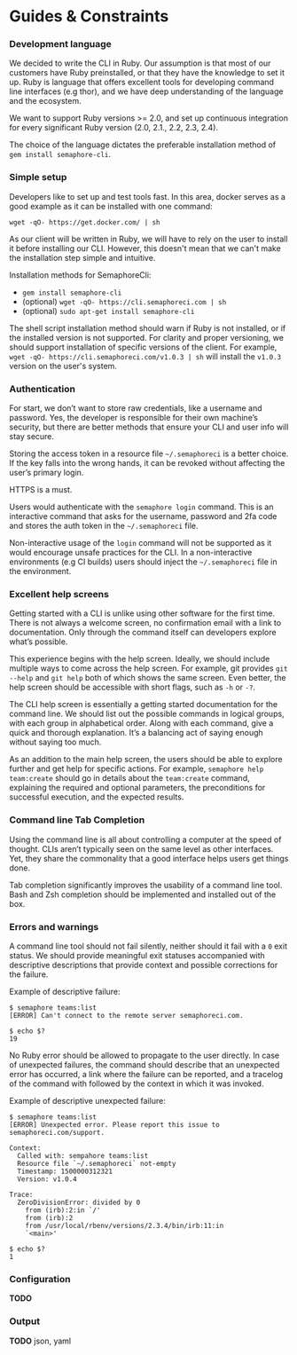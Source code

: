 # Guides & Constraints

### Development language

We decided to write the CLI in Ruby. Our assumption is
that most of our customers have Ruby preinstalled, or that they have the
knowledge to set it up. Ruby is language that offers excellent tools for
developing command line interfaces (e.g thor), and we have deep understanding of
the language and the ecosystem.

We want to support Ruby versions >= 2.0, and set up continuous integration for
every significant Ruby version (2.0, 2.1., 2.2, 2.3, 2.4).

The choice of the language dictates the preferable installation method of `gem
install semaphore-cli`.



### Simple setup

Developers like to set up and test tools fast. In this area, docker serves as
a good example as it can be installed with one command:

```
wget -qO- https://get.docker.com/ | sh
```

As our client will be written in Ruby, we will have to rely on the user to
install it before installing our CLI. However, this doesn't mean that we can't
make the installation step simple and intuitive.

Installation methods for SemaphoreCli:

- `gem install semaphore-cli`
- (optional) `wget -qO- https://cli.semaphoreci.com | sh`
- (optional) `sudo apt-get install semaphore-cli`

The shell script installation method should warn if Ruby is not installed, or if
the installed version is not supported. For clarity and proper versioning, we
should support installation of specific versions of the client. For example,
`wget -qO- https://cli.semaphoreci.com/v1.0.3 | sh` will install the `v1.0.3`
version on the user's system.



### Authentication

For start, we don’t want to store raw credentials, like a
username and password. Yes, the developer is responsible for their own machine’s
security, but there are better methods that ensure your CLI and user info will
stay secure.

Storing the access token in a resource file `~/.semaphoreci` is a better choice.
If the key falls into the wrong hands, it can be revoked without affecting the
user’s primary login.

HTTPS is a must.

Users would authenticate with the `semaphore login` command. This is an
interactive command that asks for the username, password and 2fa code and stores
the auth token in the `~/.semaphoreci` file.

Non-interactive usage of the `login` command will not be supported as it would
encourage unsafe practices for the CLI. In a non-interactive environments (e.g
CI builds) users should inject the `~/.semaphoreci` file in the environment.



### Excellent help screens

Getting started with a CLI is unlike using other software for the first time.
There is not always a welcome screen, no confirmation email with a link to
documentation. Only through the command itself can developers explore what’s
possible.

This experience begins with the help screen. Ideally, we should include multiple
ways to come across the help screen. For example, git provides `git --help` and
`git help` both of which shows the same screen. Even better, the help screen
should be accessible with short flags, such as `-h` or `-?`.

The CLI help screen is essentially a getting started documentation for the
command line. We should list out the possible commands in logical groups, with
each group in alphabetical order. Along with each command, give a quick and
thorough explanation. It’s a balancing act of saying enough without saying too
much.

As an addition to the main help screen, the users should be able to explore
further and get help for specific actions. For example, `semaphore help
team:create` should go in details about the `team:create` command, explaining
the required and optional parameters, the preconditions for successful
execution, and the expected results.



### Command line Tab Completion

Using the command line is all about controlling a computer at the speed of
thought. CLIs aren’t typically seen on the same level as other interfaces. Yet,
they share the commonality that a good interface helps users get things done.

Tab completion significantly improves the usability of a command line tool. Bash
and Zsh completion should be implemented and installed out of the box.


### Errors and warnings

A command line tool should not fail silently, neither should it fail with a `0`
exit status. We should provide meaningful exit statuses accompanied with
descriptive descriptions that provide context and possible corrections for the
failure.

Example of descriptive failure:

```
$ semaphore teams:list
[ERROR] Can't connect to the remote server semaphoreci.com.

$ echo $?
19
```

No Ruby error should be allowed to propagate to the user directly. In case of
unexpected failures, the command should describe that an unexpected error has
occurred, a link where the failure can be reported, and a tracelog of the
command with followed by the context in which it was invoked.

Example of descriptive unexpected failure:

```
$ semaphore teams:list
[ERROR] Unexpected error. Please report this issue to semaphoreci.com/support.

Context:
  Called with: sempahore teams:list
  Resource file `~/.semaphoreci` not-empty
  Timestamp: 1500000312321
  Version: v1.0.4

Trace:
  ZeroDivisionError: divided by 0
    from (irb):2:in `/'
    from (irb):2
    from /usr/local/rbenv/versions/2.3.4/bin/irb:11:in
    `<main>'

$ echo $?
1
```


### Configuration

__TODO__

### Output

__TODO__ json, yaml
